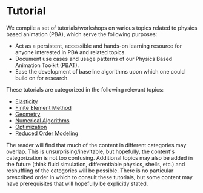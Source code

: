 # Tutorial

We compile a set of tutorials/workshops on various topics related to physics based animation (PBA), which serve the following purposes:
- Act as a persistent, accessible and hands-on learning resource for anyone interested in PBA and related topics.
- Document use cases and usage patterns of our Physics Based Animation Toolkit (PBAT).
- Ease the development of baseline algorithms upon which one could build on for research.

These tutorials are categorized in the following relevant topics:
- [Elasticity](./Elasticity/README.md)
- [Finite Element Method](./FEM/README.md)
- [Geometry](./Geometry/README.md)
- [Numerical Algorithms](./Numerics/README.md)
- [Optimization](./Optimization/README.md)
- [Reduced Order Modeling](./ROM/README.md)

The reader will find that much of the content in different categories may overlap. This is unsurprising/inevitable, but hopefully, the content's categorization is not too confusing. Additional topics may also be added in the future (think fluid simulation, differentiable physics, shells, etc.) and reshuffling of the categories will be possible. There is no particular prescribed order in which to consult these tutorials, but some content may have prerequisites that will hopefully be explicitly stated.